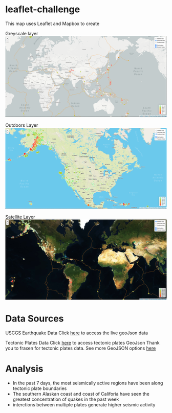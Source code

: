 # leaflet-challenge
This map uses Leaflet and Mapbox to create


Greyscale layer
![sample](https://github.com/acsours/leaflet-challenge/blob/main/Leaflet-Step-2/static/images/greyscale_preview.png?raw=true)

Outdoors Layer
![sample](https://github.com/acsours/leaflet-challenge/blob/main/Leaflet-Step-2/static/images/map_wide_view.png?raw=true)

Satellite Layer
![sample](https://github.com/acsours/leaflet-challenge/blob/main/Leaflet-Step-2/static/images/satellite_preview.png?raw=true)


# Data Sources

USCGS Earthquake Data
Click [here](https://earthquake.usgs.gov/earthquakes/feed/v1.0/summary/all_week.geojson) to access the live geoJson data

Tectonic Plates Data 
Click [here](https://raw.githubusercontent.com/fraxen/tectonicplates/master/GeoJSON/PB2002_boundaries.json) to access tectonic plates GeoJson
Thank you to fraxen for tectonic plates data. See more GeoJSON options [here](https://github.com/fraxen/tectonicplates)

# Analysis
* In the past 7 days, the most seismically active regions have been along tectonic plate boundaries
* The southern Alaskan coast and coast of Califoria have seen the greatest concentration of quakes in the past week
* interctions between multiple plates generate higher seismic activity